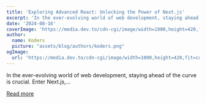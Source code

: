 ```yaml
---
title: 'Exploring Advanced React: Unlocking the Power of Next.js'
excerpt: 'In the ever-evolving world of web development, staying ahead of the curve is crucial. Enter Next.js,...'
date: '2024-08-16'
coverImage: 'https://media.dev.to/cdn-cgi/image/width=1000,height=420,fit=cover,gravity=auto,format=auto/https%3A%2F%2Fdev-to-uploads.s3.amazonaws.com%2Fuploads%2Farticles%2F6vbfaujd7ymytl5bn3g8.jpeg'
author:
  name: Koders
  picture: "assets/blog/authors/koders.png"
ogImage:
  url: 'https://media.dev.to/cdn-cgi/image/width=1000,height=420,fit=cover,gravity=auto,format=auto/https%3A%2F%2Fdev-to-uploads.s3.amazonaws.com%2Fuploads%2Farticles%2F6vbfaujd7ymytl5bn3g8.jpeg'
---
```


In the ever-evolving world of web development, staying ahead of the curve is crucial. Enter Next.js,...

[Read more](https://dev.to/vyan/exploring-advanced-react-unlocking-the-power-of-nextjs-5e4m)
